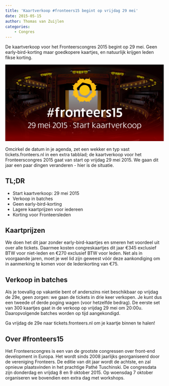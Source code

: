 ```yaml
---
title: 'Kaartverkoop #fronteers15 begint op vrijdag 29 mei'
date: 2015-05-15
author: Thomas van Zuijlen
categories:
    - Congres
---
```


De kaartverkoop voor het Fronteerscongres 2015 begint op 29 mei. Geen early-bird-korting maar goedkopere kaartjes, en natuurlijk krijgen leden fikse korting.

![Kaartverkoop Fronteers 2015 op 29 mei 2015](/_img/congres/2015/fronteers15-ticket-sales-announcement-image-nl-2.jpg)

Omcirkel de datum in je agenda, zet een wekker en typ vast tickets.fronteers.nl in een extra tabblad; de kaartverkoop voor het Fronteerscongres 2015 gaat van start op vrijdag 29 mei 2015. We gaan dit jaar een paar dingen veranderen - hier is de situatie.

## TL;DR

-   Start kaartverkoop: 29 mei 2015
-   Verkoop in batches
-   Geen early-bird-korting
-   Lagere kaartprijzen voor iedereen
-   Korting voor Fronteersleden

## Kaartprijzen

We doen het dit jaar zonder early-bird-kaartjes en smeren het voordeel uit over alle tickets. Daarmee kosten congreskaartjes dit jaar €345 exclusief BTW voor niet-leden en €270 exclusief BTW voor leden. Net als in voorgaande jaren, moet je wel lid zijn geweest vóór deze aankondiging om in aanmerking te komen voor de ledenkorting van €75.

## Verkoop in batches

Als je toevallig op vakantie bent of anderszins niet beschikbaar op vrijdag de 29e, geen zorgen: we gaan de tickets in drie keer verkopen. Je kunt dus een tweede of derde poging wagen (voor hetzelfde bedrag). De eerste set van 300 kaartjes gaat in de verkoop op vrijdag 29 mei om 20:00u. Daaropvolgende batches worden op tijd aangekondigd.

Ga vrijdag de 29e naar tickets.fronteers.nl om je kaartje binnen te halen!

## Over #fronteers15

Het Fronteerscongres is een van de grootste congressen over front-end development in Europa. Het wordt sinds 2008 jaarlijks georganiseerd door de vereniging Fronteers. De editie van dit jaar wordt de achtste, en zal opnieuw plaatsvinden in het prachtige Pathé Tuschinski. De congresdata zijn donderdag en vrijdag 8 en 9 oktober 2015. Op woensdag 7 oktober organiseren we bovendien een extra dag met workshops.
